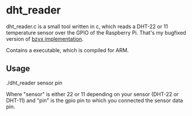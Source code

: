 # dht_reader
dht_reader.c is a small tool written in c, which reads a DHT-22 or 11 temperature sensor over the GPIO of the Raspberry Pi. That's my bugfixed version of [bzyx implementation](https://github.com/bzyx/pi-dht22).

Contains a executable, which is compiled for ARM.


## Usage
  ./dht_reader sensor pin

Where "sensor" is either 22 or 11 depending on your sensor (DHT-22 or DHT-11) and "pin" is the gpio pin to which you connected the sensor data pin.
